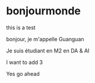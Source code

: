 # bonjourmonde
this is a test

bonjour, je m'appelle Guanguan

Je suis étudiant en M2 en DA & AI

I want to add 3

Yes go ahead
